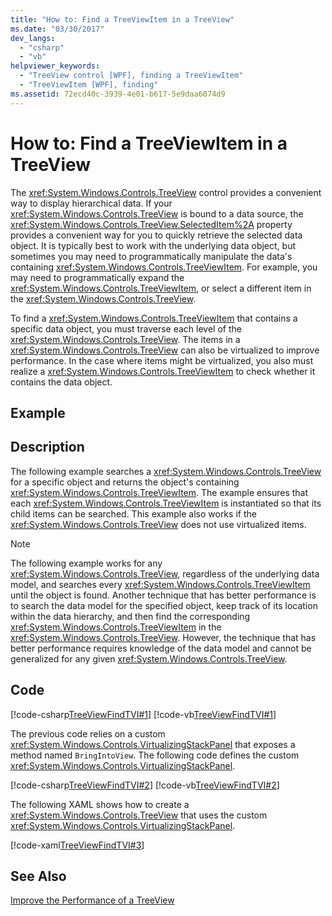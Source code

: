 ```yaml
---
title: "How to: Find a TreeViewItem in a TreeView"
ms.date: "03/30/2017"
dev_langs: 
  - "csharp"
  - "vb"
helpviewer_keywords: 
  - "TreeView control [WPF], finding a TreeViewItem"
  - "TreeViewItem [WPF], finding"
ms.assetid: 72ecd40c-3939-4e01-b617-5e9daa6074d9
---
```

# How to: Find a TreeViewItem in a TreeView
The <xref:System.Windows.Controls.TreeView> control provides a convenient way to display hierarchical data. If your <xref:System.Windows.Controls.TreeView> is bound to a data source, the <xref:System.Windows.Controls.TreeView.SelectedItem%2A> property provides a convenient way for you to quickly retrieve the selected data object. It is typically best to work with the underlying data object, but sometimes you may need to programmatically manipulate the data's containing <xref:System.Windows.Controls.TreeViewItem>. For example, you may need to programmatically expand the <xref:System.Windows.Controls.TreeViewItem>, or select a different item in the <xref:System.Windows.Controls.TreeView>.  
  
 To find a <xref:System.Windows.Controls.TreeViewItem> that contains a specific data object, you must traverse each level of the <xref:System.Windows.Controls.TreeView>. The items in a <xref:System.Windows.Controls.TreeView> can also be virtualized to improve performance. In the case where items might be virtualized, you also must realize a <xref:System.Windows.Controls.TreeViewItem> to check whether it contains the data object.  
  
## Example  
  
## Description  
 The following example searches a <xref:System.Windows.Controls.TreeView> for a specific object and returns the object's containing <xref:System.Windows.Controls.TreeViewItem>. The example ensures that each <xref:System.Windows.Controls.TreeViewItem> is instantiated so that its child items can be searched. This example also works if the <xref:System.Windows.Controls.TreeView> does not use virtualized items.  
  
> [!NOTE]
>  The following example works for any <xref:System.Windows.Controls.TreeView>, regardless of the underlying data model, and searches every <xref:System.Windows.Controls.TreeViewItem> until the object is found. Another technique that has better performance is to search the data model for the specified object, keep track of its location within the data hierarchy, and then find the corresponding <xref:System.Windows.Controls.TreeViewItem> in the <xref:System.Windows.Controls.TreeView>. However, the technique that has better performance requires knowledge of the data model and cannot be generalized for any given <xref:System.Windows.Controls.TreeView>.  
  
## Code  
 [!code-csharp[TreeViewFindTVI#1](../../../../samples/snippets/csharp/VS_Snippets_Wpf/TreeViewFindTVI/CSharp/MainWindow.xaml.cs#1)]
 [!code-vb[TreeViewFindTVI#1](../../../../samples/snippets/visualbasic/VS_Snippets_Wpf/TreeViewFindTVI/VisualBasic/MainWindow.xaml.vb#1)]  
  
 The previous code relies on a custom <xref:System.Windows.Controls.VirtualizingStackPanel> that exposes a method named `BringIntoView`. The following code defines the custom <xref:System.Windows.Controls.VirtualizingStackPanel>.  
  
 [!code-csharp[TreeViewFindTVI#2](../../../../samples/snippets/csharp/VS_Snippets_Wpf/TreeViewFindTVI/CSharp/MainWindow.xaml.cs#2)]
 [!code-vb[TreeViewFindTVI#2](../../../../samples/snippets/visualbasic/VS_Snippets_Wpf/TreeViewFindTVI/VisualBasic/MainWindow.xaml.vb#2)]  
  
 The following XAML shows how to create a <xref:System.Windows.Controls.TreeView> that uses the custom <xref:System.Windows.Controls.VirtualizingStackPanel>.  
  
 [!code-xaml[TreeViewFindTVI#3](../../../../samples/snippets/csharp/VS_Snippets_Wpf/TreeViewFindTVI/CSharp/MainWindow.xaml#3)]  
  
## See Also  
 [Improve the Performance of a TreeView](../../../../docs/framework/wpf/controls/how-to-improve-the-performance-of-a-treeview.md)
